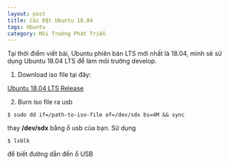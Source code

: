 ```yaml
---
layout: post
title: Cài Đặt Ubuntu 18.04
tags: Ubuntu
category: Môi Trường Phát Triển
---
```


Tại thời điểm viết bài, Ubuntu phiên bản LTS mới nhất là 18.04, mình sẽ sử dụng Ubuntu 18.04 LTS để làm môi trường develop.

1. Download iso file tại đây:

[Ubuntu 18.04 LTS Release](http://releases.ubuntu.com/bionic/)

2. Burn iso file ra usb 
```
$ sudo dd if=/path-to-iso-file of=/dev/sdx bs=4M && sync
```
thay **/dev/sdx** bằng ổ usb của bạn. Sử dụng
```
$ lsblk
```
để biết đường dẫn đến ổ USB
